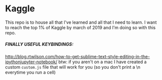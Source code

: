 # Kaggle
This repo is to house all that I've learned and all that I need to learn. I want to reach the top 1% of Kaggle by march of 2019 and I'm doing so with this repo.

##### FINALLY USEFUL KEYBINDINGS:
http://blog.rtwilson.com/how-to-get-sublime-text-style-editing-in-the-ipythonjupyter-notebook/
btw: if you aren't on a mac I have created a custom ```custom.js``` file that will work for you (so you don't print a \n everytime you run a cell)
